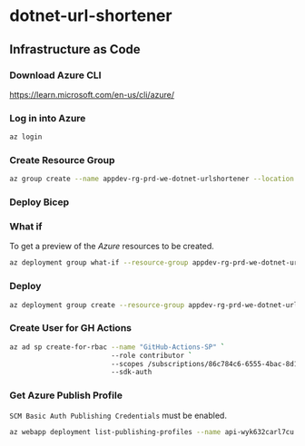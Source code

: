 # dotnet-url-shortener

## Infrastructure as Code

### Download Azure CLI

https://learn.microsoft.com/en-us/cli/azure/

### Log in into Azure

```bash
az login
```

### Create Resource Group

```bash
az group create --name appdev-rg-prd-we-dotnet-urlshortener --location westeurope
```

### Deploy Bicep

### What if

To get a preview of the _Azure_ resources to be created.

```bash
az deployment group what-if --resource-group appdev-rg-prd-we-dotnet-urlshortener --template-file infrastructure/main.bicep
```

### Deploy

```bash
az deployment group create --resource-group appdev-rg-prd-we-dotnet-urlshortener --template-file infrastructure/main.bicep
```

### Create User for GH Actions

```bash
az ad sp create-for-rbac --name "GitHub-Actions-SP" `
                         --role contributor `
                         --scopes /subscriptions/86c784c6-6555-4bac-8d1e-a7295191bef7 `
                         --sdk-auth
```

### Get Azure Publish Profile

`SCM Basic Auth Publishing Credentials` must be enabled.

```bash
az webapp deployment list-publishing-profiles --name api-wyk632carl7cu --resource-group appdev-rg-prd-we-dotnet-urlshortener --xml
```
